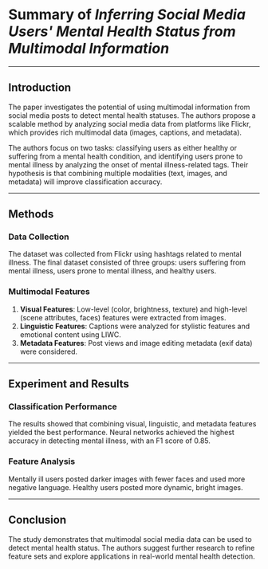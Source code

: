# Summary of *Inferring Social Media Users' Mental Health Status from Multimodal Information*

---

## Introduction

The paper investigates the potential of using multimodal information from social media posts to detect mental health statuses. The authors propose a scalable method by analyzing social media data from platforms like Flickr, which provides rich multimodal data (images, captions, and metadata).

The authors focus on two tasks: classifying users as either healthy or suffering from a mental health condition, and identifying users prone to mental illness by analyzing the onset of mental illness-related tags. Their hypothesis is that combining multiple modalities (text, images, and metadata) will improve classification accuracy.

---

## Methods

### Data Collection

The dataset was collected from Flickr using hashtags related to mental illness. The final dataset consisted of three groups: users suffering from mental illness, users prone to mental illness, and healthy users.

### Multimodal Features

1. **Visual Features**: Low-level (color, brightness, texture) and high-level (scene attributes, faces) features were extracted from images.
2. **Linguistic Features**: Captions were analyzed for stylistic features and emotional content using LIWC.
3. **Metadata Features**: Post views and image editing metadata (exif data) were considered.

---

## Experiment and Results

### Classification Performance

The results showed that combining visual, linguistic, and metadata features yielded the best performance. Neural networks achieved the highest accuracy in detecting mental illness, with an F1 score of 0.85.

### Feature Analysis

Mentally ill users posted darker images with fewer faces and used more negative language. Healthy users posted more dynamic, bright images.

---

## Conclusion

The study demonstrates that multimodal social media data can be used to detect mental health status. The authors suggest further research to refine feature sets and explore applications in real-world mental health detection.

